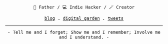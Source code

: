 <p align="center">
  <br />
  <br />
  <samp>
    👨 Father / 💻 Indie Hacker / 🪄 Creator
  </samp>
</p>

<p align="center">
  <samp>
    <a href="https://xiaoa.name">blog</a> .
    <a href="https://www.yuque.com/chiyu-heb0t">digital garden</a> .
    <a href="https://twitter.com/qddegtya">tweets</a>
  </samp>
</p>

---

<p align="center">
  <samp>
    - Tell me and I forget; Show me and I remember; Involve me and I understand. -
  </samp>
  <br />
  <br />
  <br />
</p>
